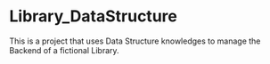 # Library_DataStructure
This is a project that uses Data Structure knowledges to manage the Backend of a fictional Library.
